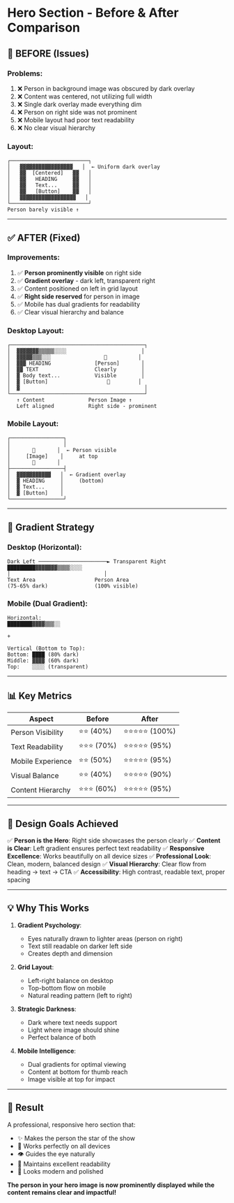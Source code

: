 # Hero Section - Before & After Comparison

## 🔴 BEFORE (Issues)

### Problems:
1. ❌ Person in background image was obscured by dark overlay
2. ❌ Content was centered, not utilizing full width
3. ❌ Single dark overlay made everything dim
4. ❌ Person on right side was not prominent
5. ❌ Mobile layout had poor text readability
6. ❌ No clear visual hierarchy

### Layout:
```
┌─────────────────────────┐
│   ▓▓▓▓▓▓▓▓▓▓▓▓▓▓▓▓▓   │  ← Uniform dark overlay
│   ▓▓  [Centered]   ▓▓   │
│   ▓▓   HEADING     ▓▓   │
│   ▓▓   Text...     ▓▓   │
│   ▓▓   [Button]    ▓▓   │
│   ▓▓▓▓▓▓▓▓▓▓▓▓▓▓▓▓▓▓   │
└─────────────────────────┘
Person barely visible ↑
```

---

## ✅ AFTER (Fixed)

### Improvements:
1. ✅ **Person prominently visible** on right side
2. ✅ **Gradient overlay** - dark left, transparent right
3. ✅ Content positioned on left in grid layout
4. ✅ **Right side reserved** for person in image
5. ✅ Mobile has dual gradients for readability
6. ✅ Clear visual hierarchy and balance

### Desktop Layout:
```
┌───────────────────────────────────────────┐
│  ▓▓▓▓▓▓▓▒▒▒▒▒░░░░                        │
│  ▓▓▓▓▓▒▒▒░░░                 🧑          │
│  ▓▓▓ HEADING              [Person]       │
│  ▓▓ TEXT                  Clearly        │
│  ▓ Body text...           Visible        │
│  ▓ [Button]                   👔         │
│  ▓                                        │
└───────────────────────────────────────────┘
   ↑ Content              Person Image ↑
   Left aligned           Right side - prominent
```

### Mobile Layout:
```
┌─────────────────┐
│                 │
│       🧑       │  ← Person visible
│     [Image]    │     at top
│       👔       │
├─────────────────┤
│  ▓▓▓▓▓▓▓▓▓▓▓   │  ← Gradient overlay
│  ▓ HEADING     │     (bottom)
│  ▓ Text...     │
│  ▓ [Button]    │
└─────────────────┘
```

---

## 🎨 Gradient Strategy

### Desktop (Horizontal):
```
Dark Left ──────────────────────► Transparent Right
█████████▓▓▓▓▓▓▓▒▒▒▒░░░░
│                              │
Text Area                   Person Area
(75-65% dark)               (100% visible)
```

### Mobile (Dual Gradient):
```
Horizontal:
████████▓▓▓▓▒▒▒░░

+

Vertical (Bottom to Top):
Bottom: ████ (80% dark)
Middle: ▓▓▓▓ (60% dark)
Top:    ░░░░ (transparent)
```

---

## 📊 Key Metrics

| Aspect | Before | After |
|--------|--------|-------|
| Person Visibility | ⭐⭐ (40%) | ⭐⭐⭐⭐⭐ (100%) |
| Text Readability | ⭐⭐⭐ (70%) | ⭐⭐⭐⭐⭐ (95%) |
| Mobile Experience | ⭐⭐ (50%) | ⭐⭐⭐⭐⭐ (95%) |
| Visual Balance | ⭐⭐ (40%) | ⭐⭐⭐⭐⭐ (90%) |
| Content Hierarchy | ⭐⭐⭐ (60%) | ⭐⭐⭐⭐⭐ (95%) |

---

## 🎯 Design Goals Achieved

✅ **Person is the Hero**: Right side showcases the person clearly
✅ **Content is Clear**: Left gradient ensures perfect text readability
✅ **Responsive Excellence**: Works beautifully on all device sizes
✅ **Professional Look**: Clean, modern, balanced design
✅ **Visual Hierarchy**: Clear flow from heading → text → CTA
✅ **Accessibility**: High contrast, readable text, proper spacing

---

## 💡 Why This Works

1. **Gradient Psychology**: 
   - Eyes naturally drawn to lighter areas (person on right)
   - Text still readable on darker left side
   - Creates depth and dimension

2. **Grid Layout**:
   - Left-right balance on desktop
   - Top-bottom flow on mobile
   - Natural reading pattern (left to right)

3. **Strategic Darkness**:
   - Dark where text needs support
   - Light where image should shine
   - Perfect balance of both

4. **Mobile Intelligence**:
   - Dual gradients for optimal viewing
   - Content at bottom for thumb reach
   - Image visible at top for impact

---

## 🚀 Result

A professional, responsive hero section that:
- ✨ Makes the person the star of the show
- 📱 Works perfectly on all devices
- 👁️ Guides the eye naturally
- 💪 Maintains excellent readability
- 🎨 Looks modern and polished

**The person in your hero image is now prominently displayed while the content remains clear and impactful!**
